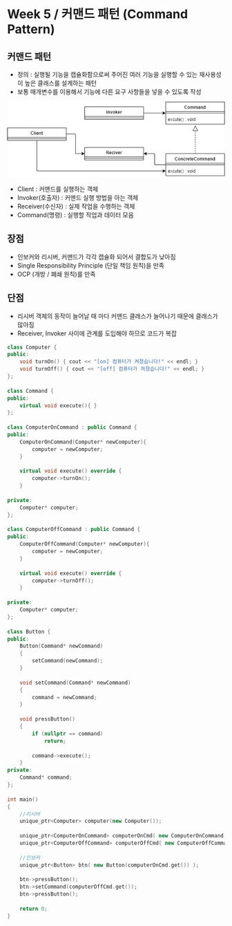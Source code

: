 # Week 5 / 커맨드 패턴 (Command Pattern)

## 커맨드 패턴
- 정의 : 실행될 기능을 캡슐화함으로써 주어진 여러 기능을 실행할 수 있는 재사용성이 높은 클래스를 설계하는 패턴
- 보통 매개변수를 이용해서 기능에 다른 요구 사항들을 넣을 수 있도록 작성

![01](https://github.com/canyuo/canyuo.github.io/blob/main/week6_image1.png)
- Client : 커맨드를 실행하는 객체
- Invoker(호출자) : 커맨드 실행 방법을 아는 객체
- Receiver(수신자) : 실제 작업을 수행하는 객체
- Command(명령) : 실행할 작업과 데이터 모음

## 장점
- 인보커와 리시버, 커맨드가 각각 캡슐화 되어서 결합도가 낮아짐
- Single Responsibility Principle (단일 책임 원칙)을 만족
- OCP (개방 / 폐쇄 원칙)를 만족
## 단점
- 리시버 객체의 동작이 늘어날 때 마다 커맨드 클래스가 늘어나기 때문에 클래스가 많아짐
- Receiver, Invoker 사이에 관계를 도입해야 하므로 코드가 복잡

```cpp
class Computer {
public:
	void turnOn() { cout << "[on] 컴퓨터가 켜졌습니다!" << endl; }
	void turnOff() { cout << "[off] 컴퓨터가 꺼졌습니다!" << endl; }
};

class Command {
public:
	virtual void execute(){ }
};

class ComputerOnCommand : public Command {
public:
	ComputerOnCommand(Computer* newComputer){
		computer = newComputer;
	}

	virtual void execute() override {
		computer->turnOn();
	}

private:
	Computer* computer;
};

class ComputerOffCommand : public Command {
public:
	ComputerOffCommand(Computer* newComputer){
		computer = newComputer;
	}

	virtual void execute() override {
		computer->turnOff();
	}

private:
	Computer* computer;
};

class Button {
public:
	Button(Command* newCommand)
	{
		setCommand(newCommand);
	}

	void setCommand(Command* newCommand)
	{
		command = newCommand;
	}

	void pressButton()
	{
		if (nullptr == command)
			return;

		command->execute();
	}
private:
	Command* command;
};

int main()
{
	//리시버
	unique_ptr<Computer> computer(new Computer());

	unique_ptr<ComputerOnCommand> computerOnCmd( new ComputerOnCommand(computer.get()) );
	unique_ptr<ComputerOffCommand> computerOffCmd( new ComputerOffCommand(computer.get()) );

	//인보커
	unique_ptr<Button> btn( new Button(computerOnCmd.get()) );

	btn->pressButton();
	btn->setCommand(computerOffCmd.get());
	btn->pressButton();

	return 0;
}
```
